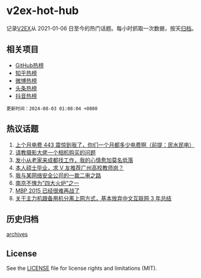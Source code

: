 # v2ex-hot-hub

 记录[V2EX](https://www.v2ex.com/)从 2021-01-06 日至今的热门话题。每小时抓取一次数据，按天[归档](archives)。
 
 ## 相关项目

- [GitHub热榜](https://github.com/lonnyzhang423/github-hot-hub)
- [知乎热榜](https://github.com/lonnyzhang423/zhihu-hot-hub)
- [微博热榜](https://github.com/lonnyzhang423/weibo-hot-hub)
- [头条热榜](https://github.com/lonnyzhang423/toutiao-hot-hub)
- [抖音热榜](https://github.com/lonnyzhang423/douyin-hot-hub)


 `更新时间：2024-08-03 01:08:04 +0800`

## 热议话题

1. [上个月电费 443 震惊到我了，你们一个月都多少电费啊（前提：民水民电）](https://www.v2ex.com/t/1061951)
1. [请教摄影大佬一个相机购买的问题](https://www.v2ex.com/t/1061896)
1. [发小从老家来成都找工作，我的心情愈加莫名低落](https://www.v2ex.com/t/1061936)
1. [本人硕士毕业，求 V 友推荐广州高校教师岗？](https://www.v2ex.com/t/1061907)
1. [我与某网络安全公司的一裁二审之路](https://www.v2ex.com/t/1061925)
1. [南京不愧为”四大火炉“之一](https://www.v2ex.com/t/1061891)
1. [MBP 2015 已经很难再战了](https://www.v2ex.com/t/1062005)
1. [关于主力机跟备用机分离上网方式，基本放弃中文互联网 3 年总结](https://www.v2ex.com/t/1061957)

## 历史归档

[archives](archives)

## License

See the [LICENSE](LICENSE) file for license rights and limitations (MIT).
